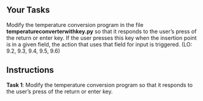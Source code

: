 <!-- manual -->

## Your Tasks

Modify the temperature conversion program in the file **temperatureconverterwithkey.py** so that it responds to the user’s press of the return or enter key. If the user presses this key when the insertion point is in a given field, the action that uses that field for input is triggered. (LO: 9.2, 9.3, 9.4, 9.5, 9.6)

<!--
{
    "CopyExercise": {
        "name": "temperatureconverter.py",
        "copyTarget": "/chapter9/ex03/student/temperatureconverter.py",
        "pasteTarget": "/temperatureconverterwithkey.py"
    }
}
-->

## Instructions

**Task 1**: Modify the temperature conversion program so that it responds to the user’s press of the return or enter key.